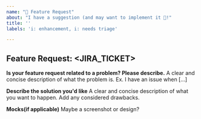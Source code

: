 ```yaml
---
name: "🚀 Feature Request"
about: "I have a suggestion (and may want to implement it 🙂!"
title: ''
labels: 'i: enhancement, i: needs triage'

---
```


## Feature Request: <JIRA_TICKET>

**Is your feature request related to a problem? Please describe.**
A clear and concise description of what the problem is. Ex. I have an issue when [...]

**Describe the solution you'd like**
A clear and concise description of what you want to happen. Add any considered drawbacks.


**Mocks(if applicable)**
Maybe a screenshot or design?